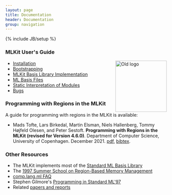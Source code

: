```yaml
---
layout: page
title: Documentation
header: Documentation
group: navigation
---
```

{% include JB/setup %}

### MLKit User's Guide

<img width="160" alt="Old logo" align="right" src="{{BASE_PATH}}/images/books.gif">

* [Installation](http://github.com/melsman/mlkit)
* [Bootstrapping]({{BASE_PATH}}/bootstrap.html)
* [MLKit Basis Library Implementation]({{BASE_PATH}}/basis.html)
* [ML Basis Files]({{BASE_PATH}}/mlbasisfiles.html)
* [Static Interpretation of Modules]({{BASE_PATH}}/staticinterp.html)
* [Bugs]({{BASE_PATH}}/bugs.html)

### Programming with Regions in the MLKit

A guide for programming with regions in the MLKit is available:

* Mads Tofte, Lars Birkedal, Martin Elsman, Niels Hallenberg, Tommy
Højfeld Olesen, and Peter Sestoft. __Programming with Regions in the
MLKit (revised for Version 4.6.0)__. Department of Computer Science, University of Copenhagen. December 2021. [pdf](/pdf/mlkit-4.6.0.pdf), [bibtex](/pdf/mlkit-4.6.0-bibtex.txt).

### Other Resources

* The MLKit implements most of the [Standard ML Basis Library](http://sml.sourceforge.net/Basis/)
* The [1997 Summer School on Region-Based Memory Management](http://www.it.edu/research/mlkit/kit2/summerschool.html)
* [comp.lang.ml FAQ](http://www.faqs.org/faqs/meta-lang-faq/)
* Stephen Gilmore's [Programming in Standard ML'97](http://homepages.inf.ed.ac.uk/stg/NOTES/)
* Related [papers and reports]({{BASE_PATH}}/papers.html)
